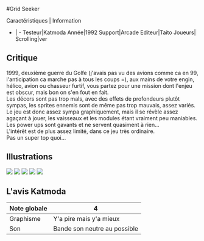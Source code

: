 #Grid Seeker

Caractéristiques | Information
- | -
Testeur|Katmoda
Année|1992
Support|Arcade
Editeur|Taito
Joueurs|
Scrolling|ver

## Critique
1999, deuxième guerre du Golfe (j'avais pas vu des avions comme ca en 99, l'anticipation ca marche pas à tous les coups =), aux mains de votre engin, hélico, avion ou chasseur furtif, vous partez pour une mission dont l'enjeu est obscur, mais bon on s'en fout en fait.<br/>Les décors sont pas trop mals, avec des effets de profondeurs plutôt sympas, les sprites ennemis sont de même pas trop mauvais, assez variés.<br/>Le jeu est donc assez sympa graphiquement, mais il se révèle assez agaçant à jouer, les vaisseaux et les modules étant vraiment peu maniables. Les power ups sont gavants et ne servent quasiment à rien...<br/>L'intérêt est de plus assez limité, dans ce jeu très ordinaire.<br/>Pas un super top quoi...

## Illustrations
![](http://www.shmup.com/images/thumbs/gseeker.jpg)
![](http://www.shmup.com/images/thumbs/)
![](http://www.shmup.com/images/thumbs/)
![](http://www.shmup.com/images/thumbs/)
![](http://www.shmup.com/images/thumbs/)

## L'avis Katmoda
Note globale|4
-|-
Graphisme|Y'a pire mais y'a mieux
Son|Bande son neutre au possible
